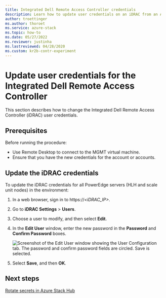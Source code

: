 ```yaml
---
title: Integrated Dell Remote Access Controller credentials
description: Learn how to update user credentials on an iDRAC from an Azure Stack Hub ruggedized appliance using Remote Desktop.
author: troettinger
ms.author: thoroet
ms.service: azure-stack
ms.topic: how-to
ms.date: 05/27/2022
ms.reviewer: justinha
ms.lastreviewed: 04/28/2020
ms.custom: kr2b-contr-experiment
---
```


# Update user credentials for the Integrated Dell Remote Access Controller

This section describes how to change the Integrated Dell Remote Access Controller (iDRAC) user credentials. 

## Prerequisites

Before running the procedure: 

- Use Remote Desktop to connect to the MGMT virtual machine. 
- Ensure that you have the new credentials for the account or accounts. 
 
## Update the iDRAC credentials

To update the iDRAC credentials for all PowerEdge servers (HLH and scale unit nodes) in the environment:

1. In a web browser, sign in to https:\//*\<iDRAC_IP\>*. 
1. Go to **iDRAC Settings** > **Users**. 
1. Choose a user to modify, and then select **Edit**. 
1. In the **Edit User** window, enter the new password in the **Password** and **Confirm Password** boxes. 

   ![Screenshot of the Edit User window showing the User Configuration tab. The password and confirm password fields are circled. Save is selected.](../operator/media/idrac-credentials/enter-user.png)

1. Select **Save**, and then **OK**. 

## Next steps

[Rotate secrets in Azure Stack Hub](../../operator/azure-stack-rotate-secrets.md)

